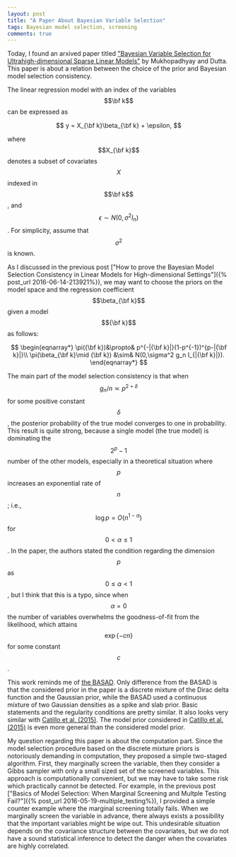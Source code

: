 ```yaml
---
layout: post
title: "A Paper About Bayesian Variable Selection"
tags: Bayesian model selection, screening
comments: true
---
```


  Today, I found an arxived paper  titled ["Bayesian Variable Selection for Ultrahigh-dimensional Sparse Linear Models"](http://arxiv.org/abs/1609.06031) by Mukhopadhyay and Dutta. This paper is about a relation between the choice of the prior and Bayesian model selection consistency. 

  The linear regression model with an index of the variables $$\bf k$$ can be expressed as

$$
y = X_{\bf k}\beta_{\bf k} + \epsilon,
$$   

where $$X_{\bf k}$$ denotes a subset of covariates $$X$$ indexed in $$\bf k$$, and $$\epsilon\sim N(0,\sigma^2I_n)$$.  For simplicity, assume that $$\sigma^2$$ is known.

As I discussed in the previous post ["How to prove the  Bayesian Model Selection Consistency in Linear Models for High-dimensional Settings"]({% post_url 2016-06-14-213921%}), we may want to choose the priors on the model space and the regression coefficient $$\beta_{\bf k}$$ given a model $${\bf k}$$ as follows:

$$
\begin{eqnarray*}
\pi({\bf k})&\propto& p^{-|{\bf k}|}(1-p^{-1})^{p-|{\bf k}|}\\
\pi(\beta_{\bf k}\mid {\bf k}) &\sim& N(0,\sigma^2 g_n I_{|{\bf k}|}).
\end{eqnarray*}
$$

The main part of the model selection consistency is that when $$ g_n/n \asymp p^{2+\delta}$$ for some positive constant $$\delta$$, the posterior probability of the true model converges to one in probability. This result is quite strong, because a single model (the true model) is dominating the $$2^p-1$$ number of the other models, especially in a theoretical situation where $$p$$ increases an exponential rate of $$n$$; i.e., $$\log p = O(n^{1-\alpha})$$  for $$0<\alpha\leq 1$$. In the paper, the authors stated the condition regarding the dimension $$p$$ as  $$0\leq\alpha<1$$, but I think that this is a typo, since when $$\alpha=0$$ the number of variables overwhelms the goodness-of-fit from the likelihood, which attains $$\exp\{ - cn\}$$ for some constant $$c$$. 

 This work reminds me of [the BASAD](https://arxiv.org/pdf/1405.6545.pdf). Only difference from the BASAD is that the considered prior in the paper is a discrete mixture of the Dirac delta function and the Gaussian prior, while the BASAD used a continuous mixture of two Gaussian densities as a  spike and slab prior.   Basic statements and the regularity conditions are pretty similar. It also looks very similar with [Catillo et al. (2015)](https://arxiv.org/pdf/1403.0735). The model prior considered in [Catillo et al. (2015)](https://arxiv.org/pdf/1403.0735) is even more general than the considered model prior.
 
 My question regarding this paper is about the computation part. Since the model selection procedure based on the discrete mixture priors is  notoriously demanding in computation,  they proposed a simple two-staged algorithm. First, they marginally screen the variable, then they consider a Gibbs sampler with only a small sized set of  the screened variables. This approach is computationally convenient, but we may have to take some risk which practically cannot be detected. For example, in the previous post ["Basics of Model Selection: When Marginal Screening and Multple Testing Fail?"]({% post_url 2016-05-19-multiple_testing%}), I provided a simple counter example where the marginal screening totally fails. When we marginally screen the variable in advance, there always exists a possibility that the important variables might be wipe out. This undesirable situation depends on the covariance structure between the covariates, but we do not have a sound statistical inference to detect the danger when the covariates are highly correlated.  
 
 



